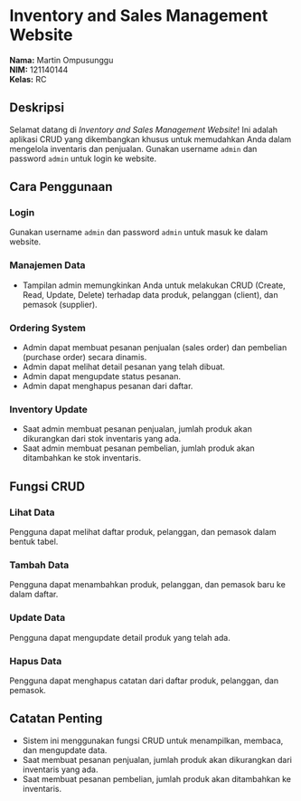 # Inventory and Sales Management Website

**Nama:** Martin Ompusunggu  
**NIM:** 121140144  
**Kelas:** RC

## Deskripsi

Selamat datang di *Inventory and Sales Management Website*! Ini adalah aplikasi CRUD yang dikembangkan khusus untuk memudahkan Anda dalam mengelola inventaris dan penjualan. Gunakan username `admin` dan password `admin` untuk login ke website.

## Cara Penggunaan

### Login

Gunakan username `admin` dan password `admin` untuk masuk ke dalam website.

### Manajemen Data

- Tampilan admin memungkinkan Anda untuk melakukan CRUD (Create, Read, Update, Delete) terhadap data produk, pelanggan (client), dan pemasok (supplier).

### Ordering System

- Admin dapat membuat pesanan penjualan (sales order) dan pembelian (purchase order) secara dinamis.
- Admin dapat melihat detail pesanan yang telah dibuat.
- Admin dapat mengupdate status pesanan.
- Admin dapat menghapus pesanan dari daftar.

### Inventory Update

- Saat admin membuat pesanan penjualan, jumlah produk akan dikurangkan dari stok inventaris yang ada.
- Saat admin membuat pesanan pembelian, jumlah produk akan ditambahkan ke stok inventaris.

## Fungsi CRUD

### Lihat Data

Pengguna dapat melihat daftar produk, pelanggan, dan pemasok dalam bentuk tabel.

### Tambah Data

Pengguna dapat menambahkan produk, pelanggan, dan pemasok baru ke dalam daftar.

### Update Data

Pengguna dapat mengupdate detail produk yang telah ada.

### Hapus Data

Pengguna dapat menghapus catatan dari daftar produk, pelanggan, dan pemasok.

## Catatan Penting

- Sistem ini menggunakan fungsi CRUD untuk menampilkan, membaca, dan mengupdate data.
- Saat membuat pesanan penjualan, jumlah produk akan dikurangkan dari inventaris yang ada.
- Saat membuat pesanan pembelian, jumlah produk akan ditambahkan ke inventaris.

